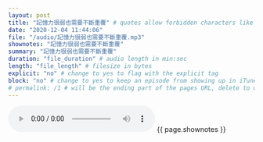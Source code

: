 ```yaml
---
layout: post
title: "記憶力很弱也需要不斷重覆" # quotes allow forbidden characters like the colon
date: "2020-12-04 11:44:06"
file: "/audio/記憶力很弱也需要不斷重覆.mp3"
shownotes: "記憶力很弱也需要不斷重覆"
summary: "記憶力很弱也需要不斷重覆"
duration: "file_duration" # audio length in min:sec
length: "file_length" # filesize in bytes
explicit: "no" # change to yes to flag with the explicit tag
block: "no" # change to yes to keep an episode from showing up in iTunes
# permalink: /1 # will be the ending part of the pages URL, delete to default to the title
---
```


<audio controls>
<source src="{{site.url}}{{site.baseurl}}{{ page.file }}" type="audio/x-mp3">
Your browser does not support the audio element.
</audio>
{{ page.shownotes }}
